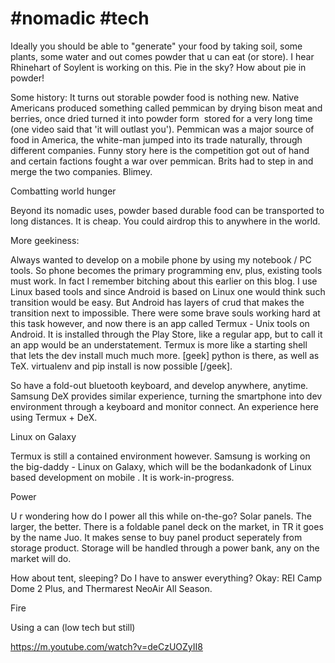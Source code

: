 # #nomadic #tech

Ideally you should be able to "generate" your food by taking soil,
some plants, some water and out comes powder that u can eat (or
store). I hear Rhinehart of Soylent is working on this. Pie in the
sky? How about pie in powder! 

Some history: It turns out storable powder food is nothing new. Native
Americans produced something called pemmican by drying bison meat and
berries, once dried turned it into powder form  stored for a very long
time (one video said that 'it will outlast you'). Pemmican was a major
source of food in America, the white-man jumped into its trade
naturally, through different companies. Funny story here is the
competition got out of hand and certain factions fought a war over
pemmican. Brits had to step in and merge the two companies. Blimey. 

Combatting world hunger

Beyond its nomadic uses, powder based durable food can be transported
to long distances. It is cheap. You could airdrop this to anywhere in
the world.

More geekiness: 

Always wanted to develop on a mobile phone by using my notebook / PC
tools. So phone becomes the primary programming env, plus, existing
tools must work. In fact I remember bitching about this earlier on
this blog. I use Linux based tools and since Android is based on Linux
one would think such transition would be easy. But Android has layers
of crud that makes the transition next to impossible. There were some
brave souls working hard at this task however, and now there is an app
called Termux - Unix tools on Android. It is installed through the
Play Store, like a regular app, but to call it an app would be an
understatement. Termux is more like a starting shell that lets the dev
install much much more. [geek] python is there, as well as
TeX. virtualenv and pip install is now possible [/geek].

So have a fold-out bluetooth keyboard, and develop anywhere,
anytime. Samsung DeX provides similar experience, turning the
smartphone into dev environment through a keyboard and monitor
connect. An experience here using Termux + DeX.

Linux on Galaxy

Termux is still a contained environment however. Samsung is working on the big-daddy - Linux on Galaxy, which will be the bodankadonk of Linux based development on mobile . It is work-in-progress. 

Power

U r wondering how do I power all this while on-the-go? Solar
panels. The larger, the better. There is a foldable panel deck on the
market, in TR it goes by the name Juo. It makes sense to buy panel
product seperately from storage product. Storage will be handled
through a power bank, any on the market will do.

How about tent, sleeping? Do I have to answer everything? Okay: REI
Camp Dome 2 Plus, and Thermarest NeoAir All Season.

Fire 

Using a can (low tech but still)

https://m.youtube.com/watch?v=deCzUOZyII8

